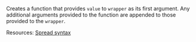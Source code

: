 Creates a function that provides <code>value</code> to <code>wrapper</code> as its first argument. Any additional arguments provided to the function are appended to those provided to the <code>wrapper</code>.

Resources: [Spread syntax](https://developer.mozilla.org/docs/Web/JavaScript/Reference/Operators/Spread_syntax)
